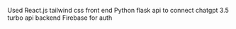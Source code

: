 Used React.js tailwind css front end 
Python flask api to connect chatgpt 3.5 turbo api backend 
Firebase for auth 

